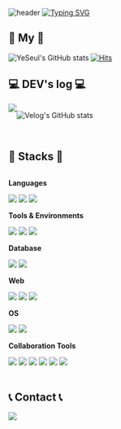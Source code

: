  ![header](https://capsule-render.vercel.app/api?type=waving&color=BDD7F3)
[![Typing SVG](https://readme-typing-svg.demolab.com?font=Alkatra&weight=500&size=45&duration=3500&pause=3&color=6994CDEE&center=false&vCenter=false&multiline=true&repeat=true&width=1000&height=100&lines=Welcome+to+YeSeul's+GitHub!👋)](https://git.io/typing-svg)

<div align="left"> 
  

## 🐰 My 🐰
  
![YeSeul's GitHub stats](https://github-readme-stats.vercel.app/api?username=yesue2&count_private=true&show_icons=true&theme=dracula)
[![Hits](https://hits.seeyoufarm.com/api/count/incr/badge.svg?url=https%3A%2F%2Fgithub.com%2Fyesue2&count_bg=%23FFA7E9&title_bg=%23555555&icon=github.svg&icon_color=%23E7E7E7&title=Github+Hits&edge_flat=false)](https://hits.seeyoufarm.com)


## 💻 DEV's log 💻

<div style="display:flex; flex-direction:row;">
    <a href="https://velog.io/@yesue">
        <img src="https://img.shields.io/badge/Velog-20c997?style=for-the-badge&logo=Vimeo&logoColor=white"> 
    </a>
 
![Velog's GitHub stats](https://velog-readme-stats.vercel.app/api?name=yesue)
</div><br>

## 🔨 Stacks 🔨
<div style="display:flex; flex-direction:column; align-items:flex-start;">
    <!-- Languages -->
    <p><strong>Languages</strong></p>
    <div>
     <img src="https://img.shields.io/badge/Java-007396?style=for-the-badge&logo=Java&logoColor=white"> 
     <img src="https://img.shields.io/badge/Kotlin-7F52FF?style=for-the-badge&logo=Kotlin&logoColor=white"> 
     <img src="https://img.shields.io/badge/C-A8B9CC?style=for-the-badge&logo=C&logoColor=white"> 
    </div>
    <!-- Tools & Environments -->
    <p><strong>Tools & Environments</strong></p>
    <div>
     <img src="https://img.shields.io/badge/Android Studio-3DDC84?style=for-the-badge&logo=Android Studio&logoColor=white"> 
     <img src="https://img.shields.io/badge/Gradle-02303A?style=for-the-badge&logo=Gradle&logoColor=white"> 
      <img src="https://img.shields.io/badge/Spring Boot-6DB33F?style=for-the-badge&logo=spring boot&logoColor=white"> 
    </div>
    <!-- Database -->
    <p><strong>Database</strong></p>
    <div>
        <img src="https://img.shields.io/badge/mysql-4479A1?style=for-the-badge&logo=mysql&logoColor=white"> 
        <img src="https://img.shields.io/badge/firebase-FFCA28?style=for-the-badge&logo=firebase&logoColor=white">
    </div>
    <!-- Web -->
    <p><strong>Web</strong></p>
    <div>
     <img src="https://img.shields.io/badge/html5-E34F26?style=for-the-badge&logo=html5&logoColor=white"> 
     <img src="https://img.shields.io/badge/css-1572B6?style=for-the-badge&logo=css3&logoColor=white"> 
     <img src="https://img.shields.io/badge/javascript-F7DF1E?style=for-the-badge&logo=javascript&logoColor=white"> 
    </div>
    <!-- OS -->
    <p><strong>OS</strong></p>
    <div>
        <img src="https://img.shields.io/badge/linux-FCC624?style=for-the-badge&logo=linux&logoColor=black"> 
        <img src="https://img.shields.io/badge/Windows-0078D4?style=for-the-badge&logo=Windows&logoColor=black">  
    </div>
    <!-- Collaboration Tools -->
    <p><strong>Collaboration Tools</strong></p>
    <div>
     <img src="https://img.shields.io/badge/Git-F05032?style=for-the-badge&logo=Git&logoColor=white"> 
     <img src="https://img.shields.io/badge/Confluence-172B4D?style=for-the-badge&logo=Confluence&logoColor=white"> 
     <img src="https://img.shields.io/badge/Jira-0052CC?style=for-the-badge&logo=Jira&logoColor=white"> 
     <img src="https://img.shields.io/badge/Postman-FF6C37?style=for-the-badge&logo=Postman&logoColor=white"> 
     <img src="https://img.shields.io/badge/Notion-000000?style=for-the-badge&logo=Notion&logoColor=white"> 
     <img src="https://img.shields.io/badge/Figma-F24E1E?style=for-the-badge&logo=FIgma&logoColor=white"> 
</div><br>
</div>

## 📞 Contact 📞

<div style="display:flex; flex-direction:row;">
    <a href="mailto:ysbsjh2464@gmail.com">
        <img src="https://img.shields.io/badge/Gmail-EA4335?style=for-the-badge&logo=Gmail&logoColor=white"> 
    </a>
</div><br>
